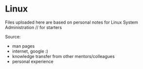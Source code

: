 # Linux
Files uploaded here are based on personal notes for Linux System Administration // for starters

Source:
- man pages
- internet, google :)
- knowledge transfer from other mentors/colleagues
- personal experience
